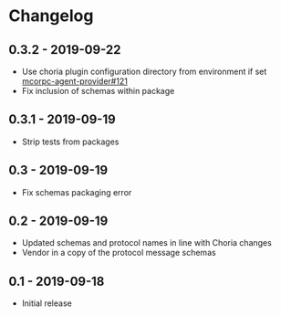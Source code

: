 # Changelog

## 0.3.2 - 2019-09-22

* Use choria plugin configuration directory from environment if set
  [mcorpc-agent-provider#121](https://github.com/choria-io/mcorpc-agent-provider/issues/121)
* Fix inclusion of schemas within package

## 0.3.1 - 2019-09-19

* Strip tests from packages

## 0.3 - 2019-09-19

* Fix schemas packaging error

## 0.2 - 2019-09-19

* Updated schemas and protocol names in line with Choria changes
* Vendor in a copy of the protocol message schemas

## 0.1 - 2019-09-18

* Initial release

